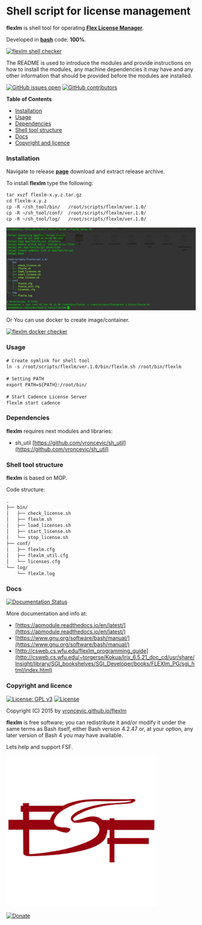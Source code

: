 # Shell script for license management

**flexlm** is shell tool for operating **[Flex License Manager](https://www.openlm.com/what-is-flexlm-what-is-flexnet-2/)**.

Developed in **[bash](https://en.wikipedia.org/wiki/Bash_(Unix_shell))** code: **100%**.

[![flexlm shell checker](https://github.com/vroncevic/flexlm/workflows/flexlm%20shell%20checker/badge.svg)](https://github.com/vroncevic/flexlm/actions?query=workflow%3A%22flexlm+shell+checker%22)

The README is used to introduce the modules and provide instructions on
how to install the modules, any machine dependencies it may have and any
other information that should be provided before the modules are installed.

[![GitHub issues open](https://img.shields.io/github/issues/vroncevic/flexlm.svg)](https://github.com/vroncevic/flexlm/issues) [![GitHub contributors](https://img.shields.io/github/contributors/vroncevic/flexlm.svg)](https://github.com/vroncevic/flexlm/graphs/contributors)

<!-- START doctoc generated TOC please keep comment here to allow auto update -->
<!-- DON'T EDIT THIS SECTION, INSTEAD RE-RUN doctoc TO UPDATE -->
**Table of Contents**

- [Installation](#installation)
- [Usage](#usage)
- [Dependencies](#dependencies)
- [Shell tool structure](#shell-tool-structure)
- [Docs](#docs)
- [Copyright and licence](#copyright-and-licence)

<!-- END doctoc generated TOC please keep comment here to allow auto update -->

### Installation

Navigate to release **[page](https://github.com/vroncevic/flexlm/releases)** download and extract release archive.

To install **flexlm** type the following:

```
tar xvzf flexlm-x.y.z.tar.gz
cd flexlm-x.y.z
cp -R ~/sh_tool/bin/   /root/scripts/flexlm/ver.1.0/
cp -R ~/sh_tool/conf/  /root/scripts/flexlm/ver.1.0/
cp -R ~/sh_tool/log/   /root/scripts/flexlm/ver.1.0/
```

![alt tag](https://raw.githubusercontent.com/vroncevic/flexlm/dev/docs/setup_tree.png)

Or You can use docker to create image/container.

[![flexlm docker checker](https://github.com/vroncevic/flexlm/workflows/flexlm%20docker%20checker/badge.svg)](https://github.com/vroncevic/flexlm/actions?query=workflow%3A%22flexlm+docker+checker%22)

### Usage

```
# Create symlink for shell tool
ln -s /root/scripts/flexlm/ver.1.0/bin/flexlm.sh /root/bin/flexlm

# Setting PATH
export PATH=${PATH}:/root/bin/

# Start Cadence License Server
flexlm start cadence
```

### Dependencies

**flexlm** requires next modules and libraries:
* sh_util [https://github.com/vroncevic/sh_util](https://github.com/vroncevic/sh_util)

### Shell tool structure

**flexlm** is based on MOP.

Code structure:
```
.
├── bin/
│   ├── check_license.sh
│   ├── flexlm.sh
│   ├── load_licenses.sh
│   ├── start_license.sh
│   └── stop_license.sh
├── conf/
│   ├── flexlm.cfg
│   ├── flexlm_util.cfg
│   └── licenses.cfg
└── log/
    └── flexlm.log
```

### Docs

[![Documentation Status](https://readthedocs.org/projects/flexlm/badge/?version=latest)](https://flexlm.readthedocs.io/projects/flexlm/en/latest/?badge=latest)

More documentation and info at:
* [https://apmodule.readthedocs.io/en/latest/](https://apmodule.readthedocs.io/en/latest/)
* [https://www.gnu.org/software/bash/manual/](https://www.gnu.org/software/bash/manual/)
* [http://csweb.cs.wfu.edu/flexlm_programming_guide](http://csweb.cs.wfu.edu/~torgerse/Kokua/Irix_6.5.21_doc_cd/usr/share/Insight/library/SGI_bookshelves/SGI_Developer/books/FLEXlm_PG/sgi_html/index.html)

### Copyright and licence

[![License: GPL v3](https://img.shields.io/badge/License-GPLv3-blue.svg)](https://www.gnu.org/licenses/gpl-3.0) [![License](https://img.shields.io/badge/License-Apache%202.0-blue.svg)](https://opensource.org/licenses/Apache-2.0)

Copyright (C) 2015 by [vroncevic.github.io/flexlm](https://vroncevic.github.io/flexlm)

**flexlm** is free software; you can redistribute it and/or modify
it under the same terms as Bash itself, either Bash version 4.2.47 or,
at your option, any later version of Bash 4 you may have available.

Lets help and support FSF.

[![Free Software Foundation](https://raw.githubusercontent.com/vroncevic/flexlm/dev/docs/fsf-logo_1.png)](https://my.fsf.org/)

[![Donate](https://www.paypalobjects.com/en_US/i/btn/btn_donateCC_LG.gif)](https://my.fsf.org/donate/)
